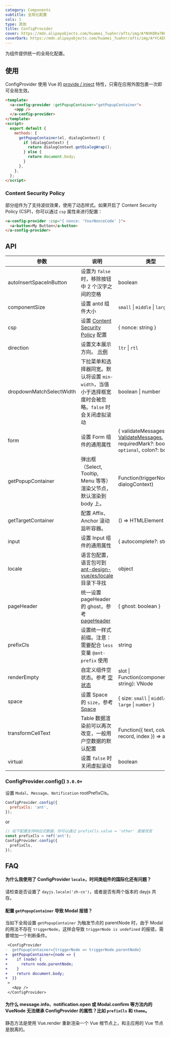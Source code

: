 ```yaml
---
category: Components
subtitle: 全局化配置
cols: 1
type: 其他
title: ConfigProvider
cover: https://mdn.alipayobjects.com/huamei_7uahnr/afts/img/A*NVKORa7BCVwAAAAAAAAAAAAADrJ8AQ/original
coverDark: https://mdn.alipayobjects.com/huamei_7uahnr/afts/img/A*YC4ERpGAddoAAAAAAAAAAAAADrJ8AQ/original
---
```


为组件提供统一的全局化配置。

## 使用

ConfigProvider 使用 Vue 的 [provide / inject](https://vuejs.org/v2/api/#provide-inject) 特性，只需在应用外围包裹一次即可全局生效。

```html
<template>
  <a-config-provider :getPopupContainer="getPopupContainer">
    <app />
  </a-config-provider>
</template>
<script>
  export default {
    methods: {
      getPopupContainer(el, dialogContext) {
        if (dialogContext) {
          return dialogContext.getDialogWrap();
        } else {
          return document.body;
        }
      },
    },
  };
</script>
```

### Content Security Policy

部分组件为了支持波纹效果，使用了动态样式。如果开启了 Content Security Policy (CSP)，你可以通过 `csp` 属性来进行配置：

```html
<a-config-provider :csp="{ nonce: 'YourNonceCode' }">
  <a-button>My Button</a-button>
</a-config-provider>
```

## API

| 参数 | 说明 | 类型 | 默认值 | 版本 |
| --- | --- | --- | --- | --- |
| autoInsertSpaceInButton | 设置为 `false` 时，移除按钮中 2 个汉字之间的空格 | boolean | true |  |
| componentSize | 设置 antd 组件大小 | `small` \| `middle` \| `large` | - | 3.0 |
| csp | 设置 [Content Security Policy](https://developer.mozilla.org/en-US/docs/Web/HTTP/CSP) 配置 | { nonce: string } | - |  |
| direction | 设置文本展示方向。 [示例](#components-config-provider-demo-direction) | `ltr` \| `rtl` | `ltr` | 3.0 |
| dropdownMatchSelectWidth | 下拉菜单和选择器同宽。默认将设置 `min-width`，当值小于选择框宽度时会被忽略。`false` 时会关闭虚拟滚动 | boolean \| number | - |  |
| form | 设置 Form 组件的通用属性 | { validateMessages?: [ValidateMessages](/components/form/#validatemessages), requiredMark?: boolean \| `optional`, colon?: boolean} | - | 3.0 |
| getPopupContainer | 弹出框（Select, Tooltip, Menu 等等）渲染父节点，默认渲染到 body 上。 | Function(triggerNode, dialogContext) | () => document.body |  |
| getTargetContainer | 配置 Affix、Anchor 滚动监听容器。 | () => HTMLElement | () => window | 3.0 |
| input | 设置 Input 组件的通用属性 | { autocomplete?: string } | - | 3.0 |
| locale | 语言包配置，语言包可到 [ant-design-vue/es/locale](http://unpkg.com/ant-design-vue/es/locale/) 目录下寻找 | object | - | 1.5.0 |
| pageHeader | 统一设置 pageHeader 的 ghost，参考 [pageHeader](<(/components/page-header)>) | { ghost: boolean } | 'true' | 1.5.0 |
| prefixCls | 设置统一样式前缀。注意：需要配合 `less` 变量 `@ant-prefix` 使用 | string | `ant` |  |
| renderEmpty | 自定义组件空状态。参考 [空状态](/components/empty/) | slot \| Function(componentName: string): VNode | - |  |
| space | 设置 Space 的 `size`，参考 [Space](/components/space) | { size: `small` \| `middle` \| `large` \| `number` } | - | 3.0 |
| transformCellText | Table 数据渲染前可以再次改变，一般用户空数据的默认配置 | Function({ text, column, record, index }) => any | - | 1.5.4 |
| virtual | 设置 `false` 时关闭虚拟滚动 | boolean | - | 3.0 |

### ConfigProvider.config() `3.0.0+`

设置 `Modal`、`Message`、`Notification` rootPrefixCls。

```jsx
ConfigProvider.config({
  prefixCls: 'ant',
});
```

or

```jsx
// 如下配置支持响应式数据，你可以通过 prefixCls.value = 'other' 直接改变
const prefixCls = ref('ant');
ConfigProvider.config({
  prefixCls,
});
```

## FAQ

#### 为什么我使用了 ConfigProvider `locale`，时间类组件的国际化还有问题？

请检查是否设置了 `dayjs.locale('zh-cn')`，或者是否有两个版本的 dayjs 共存。

#### 配置 `getPopupContainer` 导致 Modal 报错？

当如下全局设置 `getPopupContainer` 为触发节点的 parentNode 时，由于 Modal 的用法不存在 `triggerNode`，这样会导致 `triggerNode is undefined` 的报错，需要增加一个判断条件。

```diff
 <ConfigProvider
-  getPopupContainer={triggerNode => triggerNode.parentNode}
+  getPopupContainer={node => {
+    if (node) {
+      return node.parentNode;
+    }
+    return document.body;
+  }}
 >
   <App />
 </ConfigProvider>
```

#### 为什么 message.info、notification.open 或 Modal.confirm 等方法内的 VueNode 无法继承 ConfigProvider 的属性？比如 `prefixCls` 和 `theme`。

静态方法是使用 Vue.render 重新渲染一个 Vue 根节点上，和主应用的 Vue 节点是脱离的。
